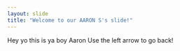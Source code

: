 ```yaml
---
layout: slide
title: "Welcome to our AARON S's slide!"
---
```

Hey yo this is ya boy Aaron
Use the left arrow to go back!
